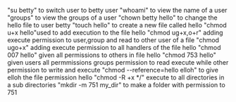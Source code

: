"su betty" to switch user to betty user
"whoami" to view the name of a user
"groups" to view the groups of a user
"chown betty hello" to change the hello file to user betty
"touch hello" to create a new file called hello
"chmod u+x hello"used to add execution to the file hello
"chmod ug+x,o+r" adding execute permission to user,group and read to other user of a file
"chmod ugo+x" adding execute permission to all handlers of the file hello
"chmod 007 hello" given all permissions to others in file hello
"chmod 753 hello" given users all permmissions groups permission to read execute while other permission to write and execute
"chmod --reference=hello elloh" to give elloh the file permission hello
"chmod -R +x */" execute to all directories in a sub directories
"mkdir -m 751 my_dir" to make a folder with permission to 751
